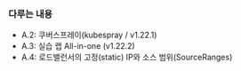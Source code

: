 ### 다루는 내용 
- A.2: 쿠버스프레이(kubespray / v1.22.1)
- A.3: 실습 랩 All-in-one (v1.22.2)
- A.4: 로드밸런서의 고정(static) IP와 소스 범위(SourceRanges)
